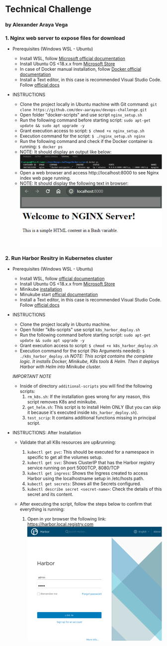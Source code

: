 # Technical Challenge
### by Alexander Araya Vega

### 1. Nginx web server to expose files for download
- Prerequisites (Windows WSL - Ubuntu)
    - Install WSL, follow [Microsoft official documentation](https://techcommunity.microsoft.com/t5/windows-11/how-to-install-the-linux-windows-subsystem-in-windows-11/m-p/2701207/page/2)
    - Install Ubuntu OS <18.x.x from [Microsoft Store](https://www.microsoft.com/store/productId/9MTTCL66CPXJ?ocid=pdpshare)
    - In case of Docker manual installation, follow [Docker official documentation](https://docs.docker.com/engine/install/ubuntu/)
    - Install a Text editor, in this case is recommended Visual Studio Code. Follow [official docs](https://code.visualstudio.com/docs/setup/windows)

- INSTRUCTIONS
    - Clone the project locally in Ubuntu machine with Git command: ```git clone https://github.com/dev-aarayav/devops-challenge.git```
    - Open folder "docker-scripts" and use script ```nginx_setup.sh```
    - Run the following command before starting script: ```sudo apt-get update && sudo apt upgrade -y```
    - Grant execution access to script: ```$ chmod +x nginx_setup.sh```
    - Execution command for the script: ```$ ./nginx_setup.sh nginx```
    - Run the following command and check if the Docker container is running: ```$ docker ps```
     * NOTE: It should display an output like below:
     ![Docker ps output](screenshots/image.png)

    - Open a web browser and access http://localhost:8000 to see Nginx index web page running.
     * NOTE: It should display the following text in browser:
     ![Nginx Browser Output](screenshots/image-3.png)

### 2. Run Harbor Resitry in Kubernetes cluster
- Prerequisites (Windows WSL - Ubuntu)
    - Install WSL, follow [official documentation](https://techcommunity.microsoft.com/t5/windows-11/how-to-install-the-linux-windows-subsystem-in-windows-11/m-p/2701207/page/2)
    - Install Ubuntu OS <18.x.x from [Microsoft Store](https://www.microsoft.com/store/productId/9MTTCL66CPXJ?ocid=pdpshare)
    - Minikube [installation](https://cursosdedesarrollo.com/2020/07/instalacion-de-kubernetes-minikube-en-ubuntu-20-04/) 
    - Minukube start [official documentation](https://minikube.sigs.k8s.io/docs/start/)
    - Install a Text editor, in this case is recommended Visual Studio Code. Follow [official docs](https://code.visualstudio.com/docs/setup/windows)

- INSTRUCTIONS
    - Clone the project locally in Ubuntu machine.
    - Open folder "k8s-scripts" use script ```k8s_harbor_deploy.sh```
    - Run the following command before starting script: ```sudo apt-get update && sudo apt upgrade -y```
    - Grant execution access to script: ```$ chmod +x k8s_harbor_deploy.sh```
    - Execution command for the script (No Arguments needed): ```$ ./k8s_harbor_deploy.sh```
        *NOTE: This script contains the complete logic. It installs Docker, Minikube, K8s tools & Helm. Then it deploys Harbor with Helm into Minikube cluster.*

    *IMPORTANT NOTE*
    - Inside of directory ```additional-scripts``` you will find the following scripts:
        1. ```rm_k8s.sh```: If the installation goes wrong for any reason, this script removes K8s and minikube.
        2. ```get_helm.sh```: This script is to install Helm ONLY (But you can skip it because it's executed inside ```k8s_harbor_deploy.sh```).
        3. ```test_scrip```: It contains additional functions missing in principal script.

- INSTRUCTIONS: After Installation
    - Validate that all K8s resources are up&running:
        1. ```kubectl get pvc```: This should be executed for a namespace in specific to get all the volumes setup.
        2. ```kubectl get svc```: Shows ClusterIP that has the Harbor registry service running on port 5000TCP, 8080/TCP
        3. ```kubectl get ingress```: Shows the Ingress created to access Harbor using the localhostname setup in /etc/hosts path.
        4. ```kubectl get secrets```: Shows all the Secrets configured.
        5. ```kubectl describe secret <secret-name>```: Check the details of this secret and its content.
        
    - After executing the script, follow the steps below to confirm that everything is running:
        1. Open in yor browser the following link: https://harbor.local.registry.com
        ![Harbor UI](screenshots/image-8.png)
        
        
